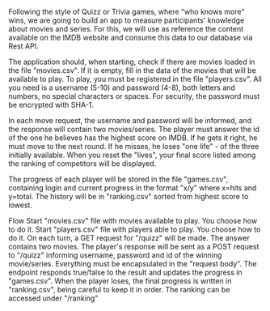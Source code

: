 Following the style of Quizz or Trivia games, where "who knows more" wins, we are going to build an app to measure participants' knowledge about movies and series. For this, we will use as reference the content available on the IMDB website and consume this data to our database via Rest API.

The application should, when starting, check if there are movies loaded in the file "movies.csv". If it is empty, fill in the data of the movies that will be available to play. To play, you must be registered in the file "players.csv". All you need is a username (5-10) and password (4-8), both letters and numbers, no special characters or spaces. For security, the password must be encrypted with SHA-1.

In each move request, the username and password will be informed, and the response will contain two movies/series. The player must answer the id of the one he believes has the highest score on IMDB. If he gets it right, he must move to the next round. If he misses, he loses "one life" - of the three initially available. When you reset the "lives", your final score listed among the ranking of competitors will be displayed.

The progress of each player will be stored in the file "games.csv", containing login and current progress in the format "x/y" where x=hits and y=total. The history will be in "ranking.csv" sorted from highest score to lowest.

Flow
Start "movies.csv" file with movies available to play. You choose how to do it.
Start "players.csv" file with players able to play. You choose how to do it.
On each turn, a GET request for "/quizz" will be made. The answer contains two movies.
The player's response will be sent as a POST request to "/quizz" informing username, password and id of the winning movie/series. Everything must be encapsulated in the "request body". The endpoint responds true/false to the result and updates the progress in "games.csv".
When the player loses, the final progress is written in "ranking.csv", being careful to keep it in order. The ranking can be accessed under "/ranking"